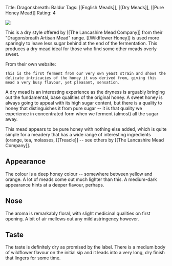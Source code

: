 Title: Dragonsbreath: Baldur
Tags: [[English Meads]], [[Dry Meads]], [[Pure Honey Mead]]
Rating: 4

![](https://www.lancashiremeadcompany.co.uk/images/detailed/1/baldur2.jpg)

This is a dry style offered by [[The Lancashire Mead Company]] from their "Dragonsbreath Artisan Mead" range. [[Wildflower Honey]] is used more sparingly to leave less sugar behind at the end of the fermentation. This produces a dry mead ideal for those who find some other meads overly sweet.

From their own website:

    This is the first ferment from our very own yeast strain and shows the delicate intricacies of the honey it was derived from, giving this mead a very busy flavour, yet pleasant, sensation.

A dry mead is an interesting experience as the dryness is arguably bringing out the fundamental, base qualities of the original honey. A sweet honey is always going to appeal with its high sugar content, but there is a quality to honey that distinguishes it from pure sugar -- it is that quality we experience in concentrated form when we ferment (almost) all the sugar away.

This mead appears to be pure honey with nothing else added, which is quite simple for a meadery that has a wide range of interesting ingredients (orange, tea, molasses, [[Treacle]] -- see others by
[[The Lancashire Mead Company]].


## Appearance

The colour is a deep honey colour -- somewhere between yellow and orange. A lot of meads come out much lighter than this. A medium-dark appearance hints at a deeper flavour, perhaps.

## Nose

The aroma is remarkably floral, with slight medicinal qualities on first opening. A bit of air mellows out any mild astringency however.

## Taste

The taste is definitely dry as promised by the label. There is a medium body of wildflower flavour on the initial sip and it leads into a very long, dry finish that lingers for some time.

